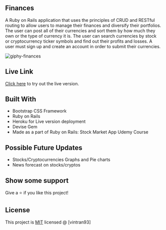 ## Finances

A Ruby on Rails application that uses the principles of CRUD and RESTful routing to allow users to manage their finances and diversify their portfolios. The user can post all of their currencies and sort them by how much they own or the type of currency it is. The user can search currencies by stock or cryptocurrency ticker symbols and find out their profits and losses. A user must sign up and create an account in order to submit their currencies.

![giphy-finances](https://user-images.githubusercontent.com/78582898/187327063-74abada3-3216-4e8e-9946-d0b8335a9c22.gif)


## Live Link

[Click here](https://finance-portfolios.herokuapp.com/) to try out the live version.

## Built With

*  Bootstrap CSS Framework
*  Ruby on Rails
*  Heroku for Live version deployment
*  Devise Gem
*  Made as a part of Ruby on Rails: Stock Market App Udemy Course

## Possible Future Updates
* Stocks/Cryptocurrencies Graphs and Pie charts
* News forecast on stocks/cryptos

## Show some support

Give a ⭐️ if you like this project!

## License

This project is [MIT](https://opensource.org/licenses/MIT) licensed @ [vintran93]
